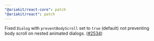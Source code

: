 ```yaml
---
"@ariakit/react-core": patch
"@ariakit/react": patch
---
```


Fixed `Dialog` with `preventBodyScroll` set to `true` (default) not preventing body scroll on nested animated dialogs. ([#2534](https://github.com/ariakit/ariakit/pull/2534))
